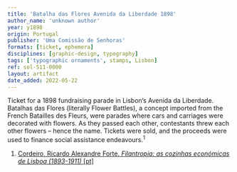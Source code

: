 ```yaml
---
title: 'Batalha das Flores Avenida da Liberdade 1898'
author_name: 'unknown author'
year: y1898
origin: Portugal
publisher: 'Uma Comissão de Senhoras'
formats: [ticket, ephemera]
disciplines: [graphic-design, typography]
tags: ['typographic ornaments', stamps, Lisbon]
ref: sol-511-0000
layout: artifact
date_added: 2022-05-22
---
```

Ticket for a 1898 fundraising parade in Lisbon’s Avenida da Liberdade. Batalhas das Flores (literally Flower Battles), a concept imported from the French Batailles des Fleurs, were parades where cars and carriages were decorated with flowers. As they passed each other, contestants threw each other flowers – hence the name. Tickets were sold, and the proceeds were used to finance social assistance endeavours.<sup>1</sup>

<ol class="footnotes">
<li><a class="fn-link" href="https://1library.org/article/a-batalha-de-flores-na-avenida-da-liberdade.yd2p66gq">Cordeiro, Ricardo Alexandre Forte. <cite>Filantropia: as cozinhas económicas de Lisboa (1893-1911)</cite> [pt]</a></li>
</ol>
